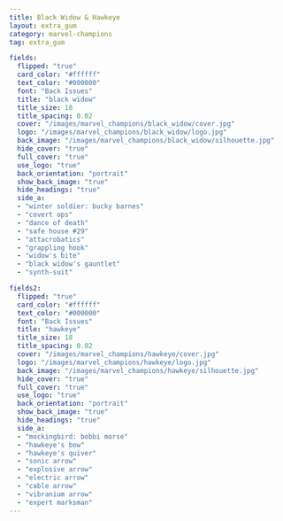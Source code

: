 ```yaml
---
title: Black Widow & Hawkeye
layout: extra_gum
category: marvel-champions
tag: extra_gum

fields:
  flipped: "true"
  card_color: "#ffffff"
  text_color: "#000000"
  font: "Back Issues"
  title: "black widow"
  title_size: 18
  title_spacing: 0.02
  cover: "/images/marvel_champions/black_widow/cover.jpg"
  logo: "/images/marvel_champions/black_widow/logo.jpg"
  back_image: "/images/marvel_champions/black_widow/silhouette.jpg"
  hide_cover: "true"
  full_cover: "true"
  use_logo: "true"
  back_orientation: "portrait"
  show_back_image: "true"
  hide_headings: "true"
  side_a:
  - "winter soldier: bucky barnes"
  - "covert ops"
  - "dance of death"
  - "safe house #29"
  - "attacrobatics"
  - "grappling hook"
  - "widow's bite"
  - "black widow's gauntlet"
  - "synth-suit"

fields2:
  flipped: "true"
  card_color: "#ffffff"
  text_color: "#000000"
  font: "Back Issues"
  title: "hawkeye"
  title_size: 18
  title_spacing: 0.02
  cover: "/images/marvel_champions/hawkeye/cover.jpg"
  logo: "/images/marvel_champions/hawkeye/logo.jpg"
  back_image: "/images/marvel_champions/hawkeye/silhouette.jpg"
  hide_cover: "true"
  full_cover: "true"
  use_logo: "true"
  back_orientation: "portrait"
  show_back_image: "true"
  hide_headings: "true"
  side_a:
  - "mockingbird: bobbi morse"
  - "hawkeye's bow"
  - "hawkeye's quiver"
  - "sonic arrow"
  - "explosive arrow"
  - "electric arrow"
  - "cable arrow"
  - "vibranium arrow"
  - "expert marksman"
---
```

